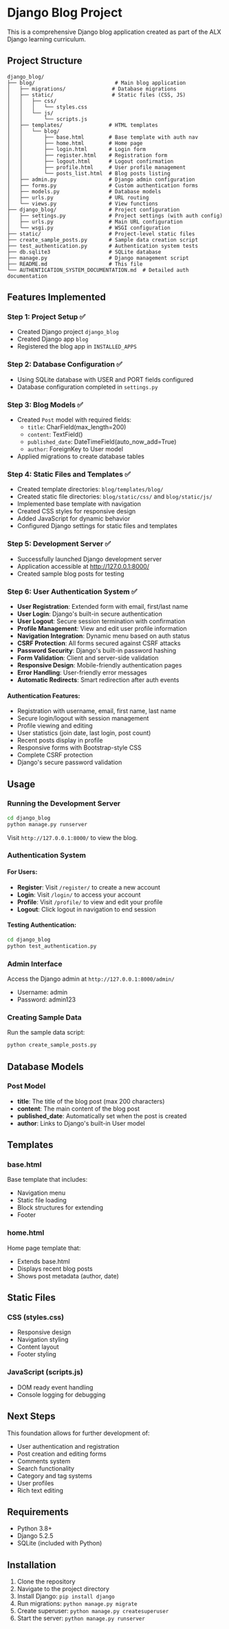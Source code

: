 # Django Blog Project

This is a comprehensive Django blog application created as part of the ALX Django learning curriculum.

## Project Structure

```
django_blog/
├── blog/                          # Main blog application
│   ├── migrations/               # Database migrations
│   ├── static/                   # Static files (CSS, JS)
│   │   ├── css/
│   │   │   └── styles.css
│   │   └── js/
│   │       └── scripts.js
│   ├── templates/               # HTML templates
│   │   └── blog/
│   │       ├── base.html        # Base template with auth nav
│   │       ├── home.html        # Home page
│   │       ├── login.html       # Login form
│   │       ├── register.html    # Registration form
│   │       ├── logout.html      # Logout confirmation
│   │       ├── profile.html     # User profile management
│   │       └── posts_list.html  # Blog posts listing
│   ├── admin.py                 # Django admin configuration
│   ├── forms.py                 # Custom authentication forms
│   ├── models.py                # Database models
│   ├── urls.py                  # URL routing
│   └── views.py                 # View functions
├── django_blog/                 # Project configuration
│   ├── settings.py              # Project settings (with auth config)
│   ├── urls.py                  # Main URL configuration
│   └── wsgi.py                  # WSGI configuration
├── static/                      # Project-level static files
├── create_sample_posts.py       # Sample data creation script
├── test_authentication.py       # Authentication system tests
├── db.sqlite3                   # SQLite database
├── manage.py                    # Django management script
├── README.md                    # This file
└── AUTHENTICATION_SYSTEM_DOCUMENTATION.md  # Detailed auth documentation
```

## Features Implemented

### Step 1: Project Setup ✅
- Created Django project `django_blog`
- Created Django app `blog`
- Registered the blog app in `INSTALLED_APPS`

### Step 2: Database Configuration ✅
- Using SQLite database with USER and PORT fields configured
- Database configuration completed in `settings.py`

### Step 3: Blog Models ✅
- Created `Post` model with required fields:
  - `title`: CharField(max_length=200)
  - `content`: TextField()
  - `published_date`: DateTimeField(auto_now_add=True)
  - `author`: ForeignKey to User model
- Applied migrations to create database tables

### Step 4: Static Files and Templates ✅
- Created template directories: `blog/templates/blog/`
- Created static file directories: `blog/static/css/` and `blog/static/js/`
- Implemented base template with navigation
- Created CSS styles for responsive design
- Added JavaScript for dynamic behavior
- Configured Django settings for static files and templates

### Step 5: Development Server ✅
- Successfully launched Django development server
- Application accessible at http://127.0.0.1:8000/
- Created sample blog posts for testing

### Step 6: User Authentication System ✅
- **User Registration**: Extended form with email, first/last name
- **User Login**: Django's built-in secure authentication
- **User Logout**: Secure session termination with confirmation
- **Profile Management**: View and edit user profile information
- **Navigation Integration**: Dynamic menu based on auth status
- **CSRF Protection**: All forms secured against CSRF attacks
- **Password Security**: Django's built-in password hashing
- **Form Validation**: Client and server-side validation
- **Responsive Design**: Mobile-friendly authentication pages
- **Error Handling**: User-friendly error messages
- **Automatic Redirects**: Smart redirection after auth events

#### Authentication Features:
- Registration with username, email, first name, last name
- Secure login/logout with session management
- Profile viewing and editing
- User statistics (join date, last login, post count)
- Recent posts display in profile
- Responsive forms with Bootstrap-style CSS
- Complete CSRF protection
- Django's secure password validation

## Usage

### Running the Development Server

```bash
cd django_blog
python manage.py runserver
```

Visit `http://127.0.0.1:8000/` to view the blog.

### Authentication System

#### For Users:
- **Register**: Visit `/register/` to create a new account
- **Login**: Visit `/login/` to access your account
- **Profile**: Visit `/profile/` to view and edit your profile
- **Logout**: Click logout in navigation to end session

#### Testing Authentication:
```bash
cd django_blog
python test_authentication.py
```

### Admin Interface

Access the Django admin at `http://127.0.0.1:8000/admin/`
- Username: admin
- Password: admin123

### Creating Sample Data

Run the sample data script:

```bash
python create_sample_posts.py
```

## Database Models

### Post Model
- **title**: The title of the blog post (max 200 characters)
- **content**: The main content of the blog post
- **published_date**: Automatically set when the post is created
- **author**: Links to Django's built-in User model

## Templates

### base.html
Base template that includes:
- Navigation menu
- Static file loading
- Block structures for extending
- Footer

### home.html
Home page template that:
- Extends base.html
- Displays recent blog posts
- Shows post metadata (author, date)

## Static Files

### CSS (styles.css)
- Responsive design
- Navigation styling
- Content layout
- Footer styling

### JavaScript (scripts.js)
- DOM ready event handling
- Console logging for debugging

## Next Steps

This foundation allows for further development of:
- User authentication and registration
- Post creation and editing forms
- Comments system
- Search functionality
- Category and tag systems
- User profiles
- Rich text editing

## Requirements

- Python 3.8+
- Django 5.2.5
- SQLite (included with Python)

## Installation

1. Clone the repository
2. Navigate to the project directory
3. Install Django: `pip install django`
4. Run migrations: `python manage.py migrate`
5. Create superuser: `python manage.py createsuperuser`
6. Start the server: `python manage.py runserver`
